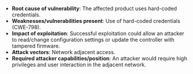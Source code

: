 - **Root cause of vulnerability**: The affected product uses hard-coded credentials.
- **Weaknesses/vulnerabilities present**: Use of hard-coded credentials (CWE-798).
- **Impact of exploitation**: Successful exploitation could allow an attacker to read/change configuration settings or update the controller with tampered firmware.
- **Attack vectors**: Network adjacent access.
- **Required attacker capabilities/position**: An attacker would require high privileges and user interaction in the adjacent network.